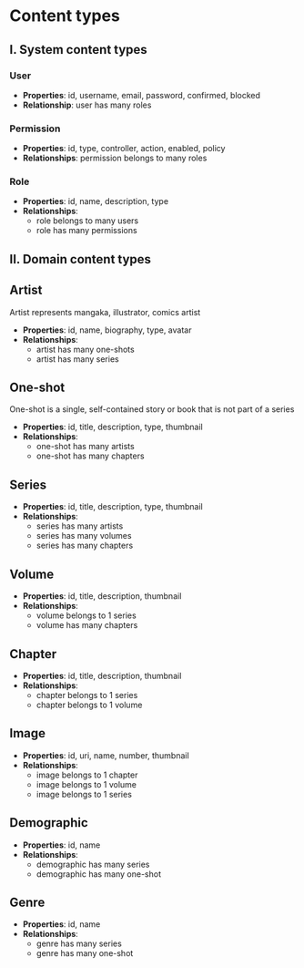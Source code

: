 # Content types

## I. System content types

### User

- **Properties**: id, username, email, password, confirmed, blocked
- **Relationship**: user has many roles

### Permission

- **Properties**: id, type, controller, action, enabled, policy
- **Relationships**: permission belongs to many roles

### Role

- **Properties**: id, name, description, type
- **Relationships**:
  - role belongs to many users
  - role has many permissions

## II. Domain content types

## Artist

Artist represents mangaka, illustrator, comics artist

- **Properties**: id, name, biography, type, avatar
- **Relationships**:
  - artist has many one-shots
  - artist has many series

## One-shot

One-shot is a single, self-contained story or book that is not part of a series

- **Properties**: id, title, description, type, thumbnail
- **Relationships**:
  - one-shot has many artists
  - one-shot has many chapters

## Series

- **Properties**: id, title, description, type, thumbnail
- **Relationships**:
  - series has many artists
  - series has many volumes
  - series has many chapters

## Volume

- **Properties**: id, title, description, thumbnail
- **Relationships**:
  - volume belongs to 1 series
  - volume has many chapters

## Chapter

- **Properties**: id, title, description, thumbnail
- **Relationships**:
  - chapter belongs to 1 series
  - chapter belongs to 1 volume

## Image

- **Properties**: id, uri, name, number, thumbnail
- **Relationships**:
  - image belongs to 1 chapter
  - image belongs to 1 volume
  - image belongs to 1 series

## Demographic

- **Properties**: id, name
- **Relationships**:
  - demographic has many series
  - demographic has many one-shot

## Genre

- **Properties**: id, name
- **Relationships**:
  - genre has many series
  - genre has many one-shot
